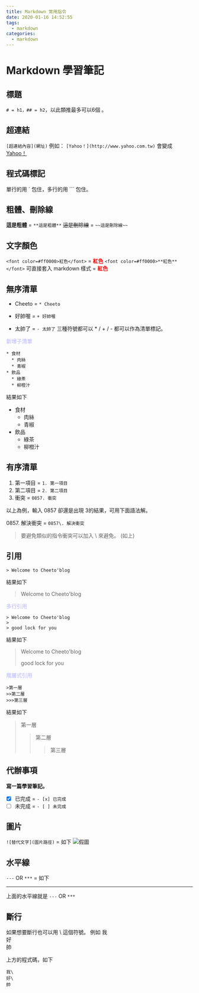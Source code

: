 ```yaml
---
title: Markdown 常用指令
date: 2020-01-16 14:52:55
tags:
  - markdown
categories: 
  - markdown
---
```


# Markdown 學習筆記

## 標題
`# = h1，## = h2`，以此類推最多可以6個 。

## 超連結
`[超連結內容](網址)`
例如： `[Yahoo！](http://www.yahoo.com.tw)` 會變成 [Yahoo！](http://www.yahoo.com.tw)

## 程式碼標記

單行的用 \` 包住，多行的用  \`\`\` 包住。

## 粗體、刪除線

**這是粗體** = `**這是粗體**`
~~這是刪除線~~ = `~~這是刪除線~~`

## 文字顏色

`<font color=#ff0000>紅色</font>` = <font color=#ff0000>**紅色**</font>
`<font color=#ff0000>**紅色**</font>` 可直接套入 markdown 樣式 = <font color=#ff0000>**紅色**</font> 

## 無序清單
* Cheeto = `* Cheeto`
+ 好帥喔 = `+ 好帥喔`
- 太帥了 = `- 太帥了`
三種符號都可以 * / + / - 都可以作為清單標記。

<font color=#CCCCFF>**新增子清單**</font>

```
* 食材
  * 肉絲
  * 青椒
* 飲品
  * 綠茶
  * 柳橙汁
```
結果如下

* 食材
  * 肉絲
  * 青椒
* 飲品
  * 綠茶
  * 柳橙汁

## 有序清單
1. 第一項目 = `1. 第一項目`
2. 第二項目 = `2. 第二項目`
0857. 衝突 = `0857. 衝突`

以上為例，輸入 0857 卻還是出現 3的結果，可用下面語法解。

0857\. 解決衝突 = `0857\. 解決衝突` 
> 要避免類似的指令衝突可以加入 \ 來避免。 (如上)

## 引用
`> Welcome to Cheeto'blog`

結果如下

> Welcome to Cheeto'blog

<font color=#CCCCFF>**多行引用**</font>

```
> Welcome to Cheeto'blog
>
> good lock for you
```
結果如下
> Welcome to Cheeto'blog
>
> good lock for you

<font color=#CCCCFF>**階層式引用**</font>

```
>第一層
>>第二層
>>>第三層
```
結果如下
>第一層
>>第二層
>>>第三層

## 代辦事項

**寫一篇學習筆記。**

- [x] 已完成 = `- [x] 已完成`
- [ ] 未完成 = `- [ ] 未完成`

## 圖片
`![替代文字](圖片路徑)` = 如下
![假圖](https://picsum.photos/seed/picsum/300/200)

## 水平線
`---` OR `***` = 如下
***
上面的水平線就是 `---` OR `***`

## 斷行
如果想要斷行也可以用 \ 這個符號。 例如
我\
好\
帥

上方的程式碼，如下
```
我\
好\
帥
```